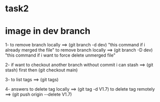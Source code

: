 # task2
# image in dev branch
1-  to remove branch locally ==> (git branch -d dev) "this command if i already merged the file" to remove branch locally ==> (git branch -D dev) "this command if i want to force delete unmerged file"

2-  if want to checkout another branch without commit i can stash ==> (git stash) first then (git checkout main)

3-  to list tags ==> (git tags)

4- answers to delete tag locally ==> (git tag -d V1.7) to delete tag remotely ==> (git push origin --delete V1.7)
